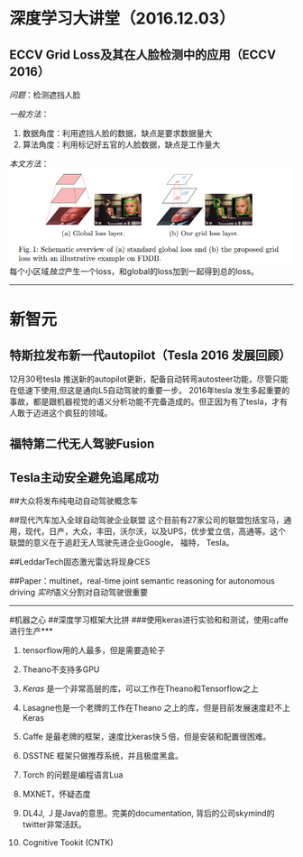 # 深度学习大讲堂（2016.12.03）
## ECCV Grid Loss及其在人脸检测中的应用（ECCV 2016）
*问题*：检测遮挡人脸

*一般方法*：
1. 数据角度：利用遮挡人脸的数据，缺点是要求数据量大
2. 算法角度：利用标记好五官的人脸数据，缺点是工作量大

*本文方法*：
![grid loss](https://github.com/simonlight/MLBlogSum/blob/master/2017/1/images/gridloss.png "Logo Title Text 1")
每个小区域*独立*产生一个loss，和global的loss加到一起得到总的loss。 

---
# 新智元
## 特斯拉发布新一代autopilot（Tesla 2016 发展回顾）
12月30号tesla 推送新的autopilot更新，配备自动转弯autosteer功能，尽管只能在低速下使用,但这是通向L5自动驾驶的重要一步。
2016年tesla 发生多起重要的事故，都是跟机器视觉的语义分析功能不完备造成的。但正因为有了tesla，才有人敢于迈进这个疯狂的领域。

## 福特第二代无人驾驶Fusion

## Tesla主动安全避免追尾成功

##大众将发布纯电动自动驾驶概念车

##现代汽车加入全球自动驾驶企业联盟
这个目前有27家公司的联盟包括宝马，通用，现代，日产，大众，丰田，沃尔沃，以及UPS，优步爱立信，高通等。这个联盟的意义在于追赶无人驾驶先进企业Google， 福特， Tesla。

##LeddarTech固态激光雷达将现身CES

##Paper：multinet，real-time joint semantic reasoning for autonomous driving
*实时*语义分割对自动驾驶很重要

---
#机器之心
##深度学习框架大比拼
###使用keras进行实验和和测试，使用caffe进行生产***

1. tensorflow用的人最多，但是需要造轮子

2. Theano不支持多GPU

3. *Keras* 是一个非常高层的库，可以工作在Theano和Tensorflow之上

4. Lasagne也是一个老牌的工作在Theano 之上的库，但是目前发展速度赶不上Keras

5. Caffe 是最老牌的框架，速度比keras快５倍，但是安装和配置很困难。

6. DSSTNE 框架只做推荐系统，并且极度黑盒。

7. Torch 的问题是编程语言Lua

8. MXNET，怀疑态度

9. DL4J, Ｊ是Java的意思。完美的documentation, 背后的公司skymind的twitter非常活跃。　

10. Cognitive Tookit (CNTK)






